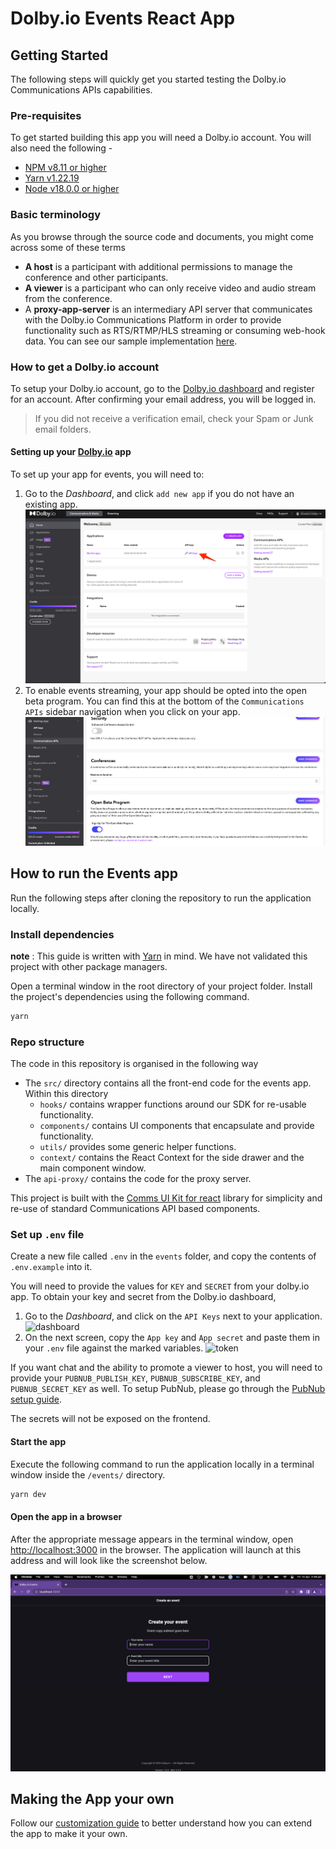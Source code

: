 # Dolby.io Events React App

## Getting Started

The following steps will quickly get you started testing the Dolby.io Communications APIs capabilities.

### Pre-requisites

To get started building this app you will need a Dolby.io account. You will also need the following -

- [NPM v8.11 or higher](https://docs.npmjs.com/downloading-and-installing-node-js-and-npm)
- [Yarn v1.22.19](https://classic.yarnpkg.com/lang/en/docs/install/#mac-stable)
- [Node v18.0.0 or higher](https://nodejs.org/en/download)

### Basic terminology

As you browse through the source code and documents, you might come across some of these terms

- **A host** is a participant with additional permissions to manage the conference and other participants.
- **A viewer** is a participant who can only receive video and audio stream from the conference.
- A **proxy-app-server** is an intermediary API server that communicates with the Dolby.io Communications Platform in order to provide functionality such as RTS/RTMP/HLS streaming or consuming web-hook data. You can see our sample implementation [here](./api-proxy).

### How to get a Dolby.io account

To setup your Dolby.io account, go to the [Dolby.io dashboard](https://dolby.io) and register for an account. After confirming your email address, you will be logged in.

> If you did not receive a verification email, check your Spam or Junk email folders.

#### Setting up your [Dolby.io](https://dashboard.dolby.io) app

To set up your app for events, you will need to:

1. Go to the _Dashboard_, and click `add new app` if you do not have an existing app. ![dashboard](./documentation/dashboard-events.png)
2. To enable events streaming, your app should be opted into the open beta program. You can find this at the bottom of the `Communications APIs` sidebar navigation when you click on your app. ![dashboard](./documentation/open-beta.png)

## How to run the Events app

Run the following steps after cloning the repository to run the application locally.

### Install dependencies

**note** : This guide is written with [Yarn](https://yarnpkg.com/) in mind. We have not validated this project with other package managers.

Open a terminal window in the root directory of your project folder. Install the project's dependencies using the following command.

```bash
yarn
```

### Repo structure

The code in this repository is organised in the following way

- The `src/` directory contains all the front-end code for the events app. Within this directory
  - `hooks/` contains wrapper functions around our SDK for re-usable functionality.
  - `components/` contains UI components that encapsulate and provide functionality.
  - `utils/` provides some generic helper functions.
  - `context/` contains the React Context for the side drawer and the main component window.
- The `api-proxy/` contains the code for the proxy server.

This project is built with the [Comms UI Kit for react](https://github.com/dolbyio/comms-uikit-react) library for simplicity and re-use of standard Communications API based components.

### Set up `.env` file

Create a new file called `.env` in the `events` folder, and copy the contents of `.env.example` into it.

You will need to provide the values for `KEY` and `SECRET` from your dolby.io app. To obtain your key and secret from the Dolby.io dashboard,

1. Go to the _Dashboard_, and click on the `API Keys` next to your application.
   ![dashboard](docs/img/dashboard.png)
2. On the next screen, copy the `App key` and `App secret` and paste them in your `.env` file against the marked variables.
   ![token](docs/img/client_access_token.png)

If you want chat and the ability to promote a viewer to host, you will need to provide your `PUBNUB_PUBLISH_KEY`, `PUBNUB_SUBSCRIBE_KEY`, and `PUBNUB_SECRET_KEY` as well. To setup PubNub, please go through the [PubNub setup guide](customization.md/#enabling-chat-and-hot-swapping).

The secrets will not be exposed on the frontend.

#### Start the app

Execute the following command to run the application locally in a terminal window inside the `/events/` directory.

```bash
yarn dev
```

#### Open the app in a browser

After the appropriate message appears in the terminal window, open <http://localhost:3000> in the browser. The application will launch at this address and will look like the screenshot below.

![built](./documentation/home.png)

## Making the App your own

Follow our [customization guide](./customization.md) to better understand how you can extend the app to make it your own.